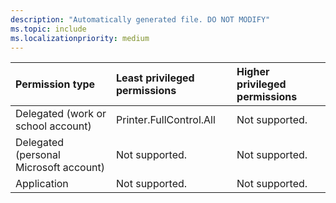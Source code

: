 ```yaml
---
description: "Automatically generated file. DO NOT MODIFY"
ms.topic: include
ms.localizationpriority: medium
---
```


|Permission type|Least privileged permissions|Higher privileged permissions|
|:---|:---|:---|
|Delegated (work or school account)|Printer.FullControl.All|Not supported.|
|Delegated (personal Microsoft account)|Not supported.|Not supported.|
|Application|Not supported.|Not supported.|

